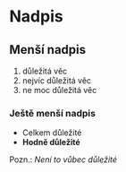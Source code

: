 # Nadpis

## Menší nadpis

1. důležitá věc
2. nejvíc důležitá věc
3. ne moc důležitá věc

### Ještě menší nadpis

- Celkem důležité
- **Hodně důležité**

Pozn.: *Není to vůbec důležité*
